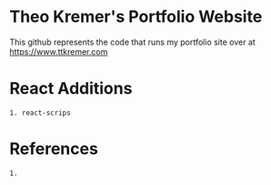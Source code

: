 # Theo Kremer's Portfolio Website
This github represents the code that runs my portfolio site over at 
https://www.ttkremer.com

# React Additions

    1. react-scrips

# References

    1. 
